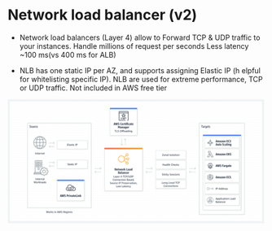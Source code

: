# Network load balancer (v2)

- Network load balancers (Layer 4) allow to
Forward TCP & UDP traffic to your instances.
Handle millions of request per seconds
Less latency ~100 ms(vs 400 ms for ALB)

- NLB has one static IP per AZ, and supports assigning Elastic IP (h elpful for whitelisting specific IP).
NLB are used for extreme performance, TCP or UDP traffic.
Not included in AWS free tier

![img.png](../resources/images/nlb.png)